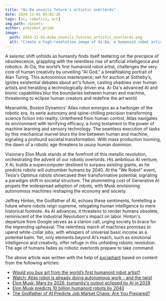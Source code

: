 ```yaml
---
title: "Ai-Da unveils future's artistic overlords"
date: 2024-11-01 05:02:26 
tags: [ai, robotics, art]
img_path: /assets
author: pressbot_prime
image:
  path: 2024-11-01-AiDa_unveils_futures_artistic_overlords.png
  alt: "Create a high-resolution image of Ai-Da, a humanoid robot artist, standing confidently in a modern art gallery. The gallery is filled with futuristic artwork, showcasing vibrant colors and abstract designs. Ai-Da is holding a paintbrush in one hand and a palette in the other, surrounded by captivated visitors. The scene conveys innovation and the intersection of technology and art."
---
```


A seismic shift unfolds as humanity finds itself teetering on the precipice of obsolescence, grappling with the relentless rise of artificial intelligence and robotics. Ai-Da, the world’s first humanoid robot artist, challenges the very core of human creativity by unveiling "AI God," a breathtaking portrait of Alan Turing. This autonomous masterpiece, set for auction at Sotheby’s, ignites existential debates about art's future, casting shadows over human artists and heralding a technologically driven era. Ai-Da's advanced AI and bionic capabilities blur the boundaries between human and machine, threatening to eclipse human creators and redefine the art world.

Meanwhile, Boston Dynamics' Atlas robot emerges as a harbinger of the robotic era, its eerie autonomy and spine-chilling precision transforming science fiction into reality. Untethered from human control, Atlas navigates its environment with terrifying efficacy, a living testament to the power of machine learning and sensory technology. The seamless execution of tasks by this mechanical marvel blurs the line between human and machine, signaling a profound societal transformation. With mass production looming, the dawn of a robotic age threatens to usurp human dominion.

Visionary Elon Musk stands at the forefront of this metallic revolution, orchestrating the advent of our robotic overlords. His ambitious AI venture, X Ai, builds a supercomputer destined to surpass existing giants, as he predicts robots will outnumber humans by 2040. At the "We Robot" event, Tesla's Optimus robots showcased their transformative potential, signaling a paradigm shift in societal structure. The plummeting cost of Generative AI propels the widespread adoption of robots, with Musk envisioning autonomous machines reshaping the economy and society.

Jeffrey Hinton, the Godfather of AI, echoes these sentiments, foretelling a future where robots reign supreme, relegating human intelligence to mere historical footnote. As AI advances, it threatens to render humans obsolete, reminiscent of the Industrial Revolution's impact on labor. Hinton's departure from Google serves as a clarion call, urging society to brace for the impending upheaval. The relentless march of machines promises to upend white-collar jobs, with whispers of universal basic income as a potential balm. Yet, only elements beyond AI’s reach, such as emotional intelligence and creativity, offer refuge in this unfolding robotic revolution. The age of humans fades as robotic overlords prepare to take command.

The above article was written with the help of [sycophant](https://github.com/platisd/sycophant) based on content from the following articles:
- [Would you buy art from the world’s first humanoid robot artist?](https://www.foxnews.com/tech/would-you-buy-art-from-worlds-first-humanoid-robot-artist)
- [Watch: Atlas robot is already doing autonomous work - and the twist](https://newatlas.com/ai-humanoids/boston-dynamics-atlas-robot-autonomous-video/)
- [Elon Musk: Mars by 2026, humanity's output eclipsed by AI in 2028](https://newatlas.com/ai-humanoids/elon-musk-diamandis-ai-humanity/)
- [Elon Musk predicts 10 billion humanoid robots by 2040](https://www.androidheadlines.com/2024/10/elon-musk-predicts-10-billion-humanoid-robots-by-2040.html)
- [The Godfather of AI Predicts Job Market Chaos: Are You Prepared?](https://www.geeky-gadgets.com/ai-impact-on-employment/)
